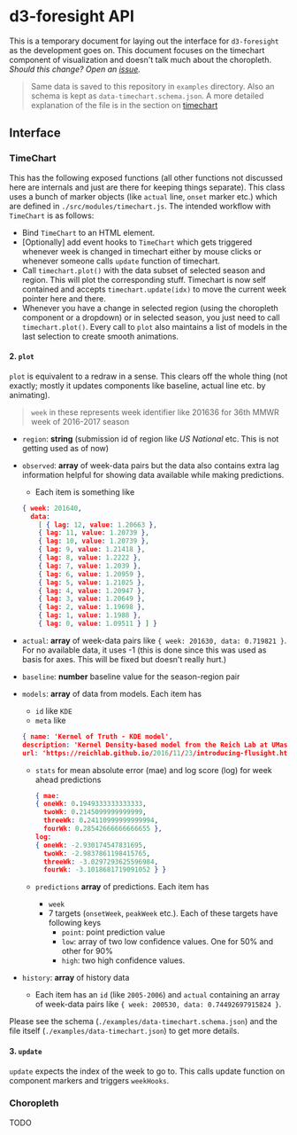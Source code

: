 # d3-foresight API

This is a temporary document for laying out the interface for `d3-foresight` as
the development goes on. This document focuses on the timechart component of
visualization and doesn't talk much about the choropleth. *Should this change?
Open an [issue](https://github.com/reichlab/d3-foresight/issues/new).*

> Same data is saved to this repository in `examples` directory. Also an schema
> is kept as `data-timechart.schema.json`. A more detailed explanation of the
> file is in the section on [timechart](#timechart)

## Interface

### TimeChart

This has the following exposed functions (all other functions not discussed here
are internals and just are there for keeping things separate). This class uses a
bunch of marker objects (like `actual` line, `onset` marker etc.) which are
defined in `./src/modules/timechart.js`. The intended workflow with `TimeChart`
is as follows:

- Bind `TimeChart` to an HTML element.
- [Optionally] add event hooks to `TimeChart` which gets triggered whenever week
  is changed in timechart either by mouse clicks or whenever someone calls
  `update` function of timechart.
- Call `timechart.plot()` with the data subset of selected season and
  region. This will plot the corresponding stuff. Timechart is now self
  contained and accepts `timechart.update(idx)` to move the current week pointer
  here and there.
- Whenever you have a change in selected region (using the choropleth component
  or a dropdown) or in selected season, you just need to call
  `timechart.plot()`.
  Every call to `plot` also maintains a list of models in the last selection to
  create smooth animations.

#### 2. `plot`

  `plot` is equivalent to a redraw in a sense. This clears off the whole thing
  (not exactly; mostly it updates components like baseline, actual line etc. by
  animating).
  
  > `week` in these represents week identifier like 201636 for 36th MMWR week of
  > 2016-2017 season
  
  - `region`: **string** (submission id of region like *US National* etc. This is
    not getting used as of now)
  - `observed`: **array** of week-data pairs but the data also contains extra
    lag information helpful for showing data available while making predictions.
    - Each item is something like
    
    ```json
    { week: 201640,
      data: 
        [ { lag: 12, value: 1.20663 },
        { lag: 11, value: 1.20739 },
        { lag: 10, value: 1.20739 },
        { lag: 9, value: 1.21418 },
        { lag: 8, value: 1.2222 },
        { lag: 7, value: 1.2039 },
        { lag: 6, value: 1.20959 },
        { lag: 5, value: 1.21025 },
        { lag: 4, value: 1.20947 },
        { lag: 3, value: 1.20649 },
        { lag: 2, value: 1.19698 },
        { lag: 1, value: 1.1988 },
        { lag: 0, value: 1.09511 } ] }
    ```
    
  - `actual`: **array** of week-data pairs like `{ week: 201630, data: 0.719821
    }`. For no available data, it uses -1 (this is done since this was used as
    basis for axes. This will be fixed but doesn't really hurt.)
  - `baseline`: **number** baseline value for the season-region pair
  - `models`:  **array** of data from models. Each item has
    - `id` like `KDE`
    - `meta` like
    
    ```json
    { name: 'Kernel of Truth - KDE model',
    description: 'Kernel Density-based model from the Reich Lab at UMass-Amherst',
    url: 'https://reichlab.github.io/2016/11/23/introducing-flusight.html' }
    ```
    
    - `stats` for mean absolute error (mae) and log score (log) for week ahead
      predictions
      
      ```json
      { mae: 
      { oneWk: 0.1949333333333333,
        twoWk: 0.2145099999999999,
        threeWk: 0.24110999999999994,
        fourWk: 0.28542666666666655 },
      log: 
      { oneWk: -2.930174547831695,
        twoWk: -2.9837861198415765,
        threeWk: -3.0297293625596984,
        fourWk: -3.1018681719091052 } }
      ```
      
    - `predictions` **array** of predictions. Each item has
      - `week`
      - 7 targets (`onsetWeek`, `peakWeek` etc.). Each of these targets have
        following keys
        - `point`: point prediction value
        - `low`: array of two low confidence values. One for 50% and other for
          90%
        - `high`: two high confidence values.
  - `history`: **array** of history data
    - Each item has an `id` (like `2005-2006`) and `actual` containing an array
      of week-data pairs like `{ week: 200530, data: 0.74492697915824 }`.
  
  Please see the schema (`./examples/data-timechart.schema.json`) and the file
  itself (`./examples/data-timechart.json`) to get more details.

#### 3. `update`

  `update` expects the index of the week to go to. This calls update function on
  component markers and triggers `weekHooks`.

### Choropleth

TODO
